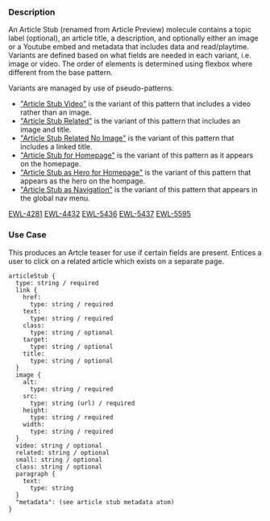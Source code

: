 ### Description
An Article Stub (renamed from Article Preview) molecule contains a topic label (optional), an article title, a description, and optionally either an image or a Youtube embed and metadata that includes data and read/playtime. Variants are defined based on what fields are needed in each variant, i.e. image or video. The order of elements is determined using flexbox where different from the base pattern.

Variants are managed by use of pseudo-patterns.

- ["Article Stub Video"](?p=molecules-article-stub-as-video) is the variant of this pattern that includes a video rather than an image.
- ["Article Stub Related"](?p=molecules-article-stub-as-related) is the variant of this pattern that includes an image and title.
- ["Article Stub Related No Image"](?p=molecules-article-stub-no-image) is the variant of this pattern that includes a linked title.
- ["Article Stub for Homepage"](?p=molecules-article-stub-for-homepage) is the variant of this pattern as it appears on the homepage.
- ["Article Stub as Hero for Homepage"](?p=molecules-article-stub-as-hero-for-homepage) is the variant of this pattern that appears as the hero on the hompage.
- ["Article Stub as Navigation"](?p=molecules-article-stub-as-for-navigation) is the variant of this pattern that appears in the global nav menu.

[EWL-4281](https://issues.ama-assn.org/browse/EWL-4281)
[EWL-4432](https://issues.ama-assn.org/browse/EWL-4432)
[EWL-5436](https://issues.ama-assn.org/browse/EWL-5436)
[EWL-5437](https://issues.ama-assn.org/browse/EWL-5437)
[EWL-5595](https://issues.ama-assn.org/browse/EWL-5595)

### Use Case
This produces an Artcle teaser for use if certain fields are present. Entices a user to click on a related article which exists on a separate page.

~~~
articleStub {
  type: string / required
  link {
    href:
      type: string / required
    text:
      type: string / required
    class:
      type: string / optional
    target:
      type: string / optional
    title:
      type: string / optional
  }
  image {
    alt:
      type: string / required
    src:
      type: string (url) / required
    height:
      type: string / required
    width:
      type: string / required
  }
  video: string / optional
  related: string / optional
  small: string / optional
  class: string / optional
  paragraph {
    text:
      type: string
  }
  "metadata": (see article stub metadata atom)
}
~~~
